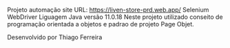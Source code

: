 Projeto automação site URL: https://liven-store-prd.web.app/
Selenium WebDriver
Liguagem Java versão 11.0.18
Neste projeto utilizado conseito de programação orientada a objetos
e padrao de projeto Page Objet.

Desenvolvido por Thiago Ferreira
